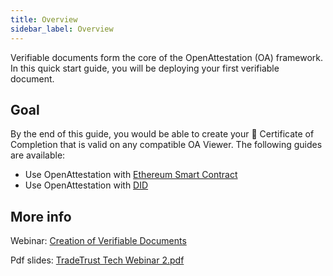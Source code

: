 ```yaml
---
title: Overview
sidebar_label: Overview
---
```


Verifiable documents form the core of the OpenAttestation (OA) framework. In this quick start guide, you will be deploying your first verifiable document.

## Goal

By the end of this guide, you would be able to create your 📜 Certificate of Completion that is valid on any compatible OA Viewer. The following guides are available:

- Use OpenAttestation with [Ethereum Smart Contract](/docs/verifiable-document/overview-document-store)
- Use OpenAttestation with [DID](/docs/verifiable-document/did/create)

## More info

Webinar: <a href="https://youtu.be/Nta_n_G-YqI" target="_blank" rel="noopener noreferrer">Creation of Verifiable Documents</a>

Pdf slides: <a href="/docs/verifiable-document/overview/tradetrust-tech-webinar-2.pdf" target="_blank" rel="noopener noreferrer">TradeTrust Tech Webinar 2.pdf</a>
